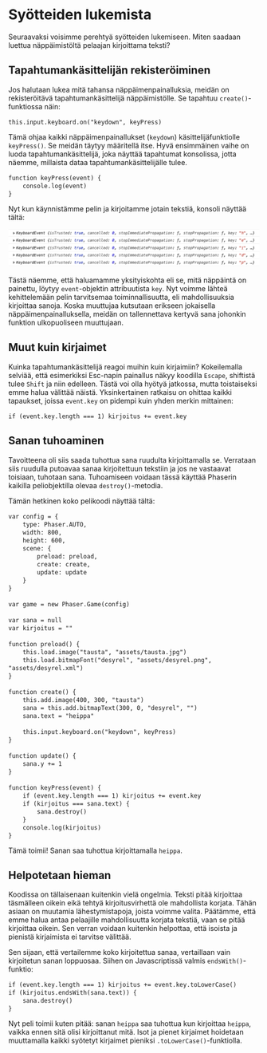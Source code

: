# Syötteiden lukemista

Seuraavaksi voisimme perehtyä syötteiden lukemiseen. Miten saadaan luettua näppäimistöltä pelaajan kirjoittama teksti?

## Tapahtumankäsittelijän rekisteröiminen

Jos halutaan lukea mitä tahansa näppäimenpainalluksia, meidän on rekisteröitävä tapahtumankäsittelijä näppäimistölle. Se tapahtuu `create()`-funktiossa näin:

	this.input.keyboard.on("keydown", keyPress)

Tämä ohjaa kaikki näppäimenpainallukset (`keydown`) käsittelijäfunktiolle `keyPress()`. Se meidän täytyy määritellä itse. Hyvä ensimmäinen vaihe on luoda tapahtumankäsittelijä, joka näyttää tapahtumat konsolissa, jotta näemme, millaista dataa tapahtumankäsittelijälle tulee.

```
function keyPress(event) {
	console.log(event)
}
```

Nyt kun käynnistämme pelin ja kirjoitamme jotain tekstiä, konsoli näyttää tältä:

![Näppäimistötapahtumia lokissa](kuvat/nappaimisto.jpg)

Tästä näemme, että haluamamme yksityiskohta eli se, mitä näppäintä on painettu, löytyy `event`-objektin attribuutista `key`. Nyt voimme lähteä kehittelemään pelin tarvitsemaa toiminnallisuutta, eli mahdollisuuksia kirjoittaa sanoja. Koska muuttujaa kutsutaan erikseen jokaisella näppäimenpainalluksella, meidän on tallennettava kertyvä sana johonkin funktion ulkopuoliseen muuttujaan.

## Muut kuin kirjaimet

Kuinka tapahtumankäsittelijä reagoi muihin kuin kirjaimiin? Kokeilemalla selviää, että esimerkiksi Esc-napin painallus näkyy koodilla `Escape`, shiftistä tulee `Shift` ja niin edelleen. Tästä voi olla hyötyä jatkossa, mutta toistaiseksi emme halua välittää näistä. Yksinkertainen ratkaisu on ohittaa kaikki tapaukset, joissa `event.key` on pidempi kuin yhden merkin mittainen:

	if (event.key.length === 1) kirjoitus += event.key

## Sanan tuhoaminen

Tavoitteena oli siis saada tuhottua sana ruudulta kirjoittamalla se. Verrataan siis ruudulla putoavaa sanaa kirjoitettuun tekstiin ja jos ne vastaavat toisiaan, tuhotaan sana. Tuhoamiseen voidaan tässä käyttää Phaserin kaikilla peliobjektilla olevaa `destroy()`-metodia.

Tämän hetkinen koko pelikoodi näyttää tältä:

	var config = {
		type: Phaser.AUTO,
		width: 800,
		height: 600,
		scene: {
			preload: preload,
			create: create,
			update: update
		}
	}

	var game = new Phaser.Game(config)

	var sana = null
	var kirjoitus = ""

	function preload() {
		this.load.image("tausta", "assets/tausta.jpg")
		this.load.bitmapFont("desyrel", "assets/desyrel.png", "assets/desyrel.xml")
	}

	function create() {
		this.add.image(400, 300, "tausta")
		sana = this.add.bitmapText(300, 0, "desyrel", "")
		sana.text = "heippa"

		this.input.keyboard.on("keydown", keyPress)
	}

	function update() {
		sana.y += 1
	}

	function keyPress(event) {
		if (event.key.length === 1) kirjoitus += event.key
		if (kirjoitus === sana.text) {
			sana.destroy()
		}
		console.log(kirjoitus)
	}

Tämä toimii! Sanan saa tuhottua kirjoittamalla `heippa`.

## Helpotetaan hieman

Koodissa on tällaisenaan kuitenkin vielä ongelmia. Teksti pitää kirjoittaa täsmälleen oikein eikä tehtyä kirjoitusvirhettä ole mahdollista korjata. Tähän asiaan on muutamia lähestymistapoja, joista voimme valita. Päätämme, että emme halua antaa pelaajille mahdollisuutta korjata tekstiä, vaan se pitää kirjoittaa oikein. Sen verran voidaan kuitenkin helpottaa, että isoista ja pienistä kirjaimista ei tarvitse välittää.

Sen sijaan, että vertailemme koko kirjoitettua sanaa, vertaillaan vain kirjoitetun sanan loppuosaa. Siihen on Javascriptissä valmis `endsWith()`-funktio:

	if (event.key.length === 1) kirjoitus += event.key.toLowerCase()
	if (kirjoitus.endsWith(sana.text)) {
		sana.destroy()
	}

Nyt peli toimii kuten pitää: sanan `heippa` saa tuhottua kun kirjoittaa `heippa`, vaikka ennen sitä olisi kirjoittanut mitä. Isot ja pienet kirjaimet hoidetaan muuttamalla kaikki syötetyt kirjaimet pieniksi `.toLowerCase()`-funktiolla.